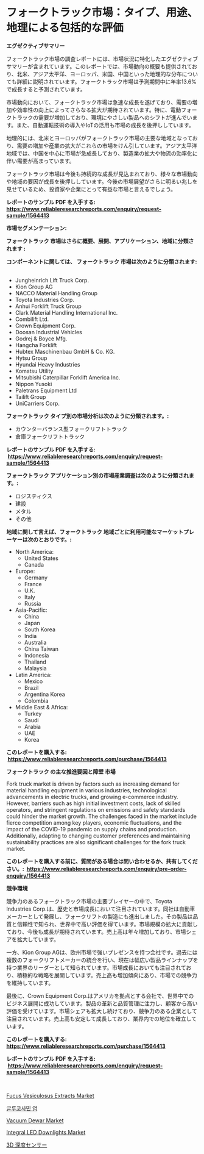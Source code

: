 <p><h1>フォークトラック市場：タイプ、用途、地理による包括的な評価</h1></p><p><strong>エグゼクティブサマリー</strong></p>
<p><p>フォークトラック市場の調査レポートには、市場状況に特化したエグゼクティブサマリーが含まれています。このレポートでは、市場動向の概要も提供されており、北米、アジア太平洋、ヨーロッパ、米国、中国といった地理的な分布についても詳細に説明されています。フォークトラック市場は予測期間中に年率13.6%で成長すると予測されています。</p><p>市場動向において、フォークトラック市場は急速な成長を遂げており、需要の増加や効率性の向上によってさらなる拡大が期待されています。特に、電動フォークトラックの需要が増加しており、環境にやさしい製品へのシフトが進んでいます。また、自動運転技術の導入やIoTの活用も市場の成長を後押ししています。</p><p>地理的には、北米とヨーロッパがフォークトラック市場の主要な地域となっており、需要の増加や産業の拡大がこれらの市場をけん引しています。アジア太平洋地域では、中国を中心に市場が急成長しており、製造業の拡大や物流の効率化に伴い需要が高まっています。</p><p>フォークトラック市場は今後も持続的な成長が見込まれており、様々な市場動向や地域の要因が成長を後押ししています。今後の市場展望がさらに明るい兆しを見せているため、投資家や企業にとって有益な市場と言えるでしょう。</p></p>
<p><strong>レポートのサンプル PDF を入手する: <a href="https://www.reliableresearchreports.com/enquiry/request-sample/1564413">https://www.reliableresearchreports.com/enquiry/request-sample/1564413</a></strong></p>
<p><strong>市場セグメンテーション:</strong></p>
<p><strong> フォークトラック 市場はさらに概要、展開、アプリケーション、地域に分類されます :</strong></p>
<p><strong>コンポーネントに関しては、 フォークトラック 市場は次のように分類されます: &nbsp;</strong></p>
<p><ul><li>Jungheinrich Lift Truck Corp.</li><li>Kion Group AG</li><li>NACCO Material Handling Group</li><li>Toyota Industries Corp.</li><li>Anhui Forklift Truck Group</li><li>Clark Material Handling International Inc.</li><li>Combilift Ltd.</li><li>Crown Equipment Corp.</li><li>Doosan Industrial Vehicles</li><li>Godrej & Boyce Mfg.</li><li>Hangcha Forklift</li><li>Hubtex Maschinenbau GmbH & Co. KG.</li><li>Hytsu Group</li><li>Hyundai Heavy Industries</li><li>Komatsu Utility</li><li>Mitsubishi Caterpillar Forklift America Inc.</li><li>Nippon Yusoki</li><li>Paletrans Equipment Ltd</li><li>Tailift Group</li><li>UniCarriers Corp.</li></ul></p>
<p><strong> フォークトラック タイプ別の市場分析は次のように分類されます。:</strong></p>
<p><ul><li>カウンターバランス型フォークリフトトラック</li><li>倉庫フォークリフトトラック</li></ul></p>
<p><strong>レポートのサンプル PDF を入手する: &nbsp;<a href="https://www.reliableresearchreports.com/enquiry/request-sample/1564413">https://www.reliableresearchreports.com/enquiry/request-sample/1564413</a></strong></p>
<p><strong> フォークトラック アプリケーション別の市場産業調査は次のように分類されます。:</strong></p>
<p><ul><li>ロジスティクス</li><li>建設</li><li>メタル</li><li>その他</li></ul></p>
<p><strong>地域に関して言えば、フォークトラック 地域ごとに利用可能なマーケットプレーヤーは次のとおりです。:</strong></p>
<p><ul>
    <li>
        North America:
        <ul>
            <li>United States</li>
            <li>Canada</li>
        </ul>
    </li>
    <li>
        Europe:
        <ul>
            <li>Germany</li>
            <li>France</li>
            <li>U.K.</li>
            <li>Italy</li>
            <li>Russia</li>
        </ul>
    </li>
    <li>
        Asia-Pacific:
        <ul>
            <li>China</li>
            <li>Japan</li>
            <li>South Korea</li>
            <li>India</li>
            <li>Australia</li>
            <li>China Taiwan</li>
            <li>Indonesia</li>
            <li>Thailand</li>
            <li>Malaysia</li>
        </ul>
    </li>
    <li>
        Latin America:
        <ul>
            <li>Mexico</li>
            <li>Brazil</li>
            <li>Argentina Korea</li>
            <li>Colombia</li>
        </ul>
    </li>
    <li>
        Middle East & Africa:
        <ul>
            <li>Turkey</li>
            <li>Saudi</li>
            <li>Arabia</li>
            <li>UAE</li>
            <li>Korea</li>
        </ul>
    </li>
    </ul></p>
<p><strong>このレポートを購入する: &nbsp;<a href="https://www.reliableresearchreports.com/purchase/1564413">https://www.reliableresearchreports.com/purchase/1564413</a></strong></p>
<p><strong>フォークトラック の主な推進要因と障壁 市場</strong></p>
<p><p>Fork truck market is driven by factors such as increasing demand for material handling equipment in various industries, technological advancements in electric trucks, and growing e-commerce industry. However, barriers such as high initial investment costs, lack of skilled operators, and stringent regulations on emissions and safety standards could hinder the market growth. The challenges faced in the market include fierce competition among key players, economic fluctuations, and the impact of the COVID-19 pandemic on supply chains and production. Additionally, adapting to changing customer preferences and maintaining sustainability practices are also significant challenges for the fork truck market.</p></p>
<p><strong>このレポートを購入する前に、質問がある場合は問い合わせるか、共有してください。:&nbsp; <a href="https://www.reliableresearchreports.com/enquiry/pre-order-enquiry/1564413">https://www.reliableresearchreports.com/enquiry/pre-order-enquiry/1564413</a></strong></p>
<p><strong>競争環境</strong></p>
<p><p>競争力のあるフォークトラック市場の主要プレイヤーの中で、Toyota Industries Corp.は、歴史と市場成長において注目されています。同社は自動車メーカーとして発展し、フォークリフトの製造にも進出しました。その製品は品質と信頼性で知られ、世界中で高い評価を得ています。市場規模の拡大に貢献しており、今後も成長が期待されています。売上高は年々増加しており、市場シェアを拡大しています。</p><p>一方、Kion Group AGは、欧州市場で強いプレゼンスを持つ会社です。過去には複数のフォークリフトメーカーの統合を行い、現在は幅広い製品ラインナップを持つ業界のリーダーとして知られています。市場成長においても注目されており、積極的な戦略を展開しています。売上高も増加傾向にあり、市場での競争力を維持しています。</p><p>最後に、Crown Equipment Corp.はアメリカを拠点とする会社で、世界中でのビジネス展開に成功しています。製品の革新と品質管理に注力し、顧客から高い評価を受けています。市場シェアも拡大し続けており、競争力のある企業として注目されています。売上高も安定して成長しており、業界内での地位を確立しています。</p></p>
<p><strong>このレポートを購入する: &nbsp; <a href="https://www.reliableresearchreports.com/purchase/1564413">https://www.reliableresearchreports.com/purchase/1564413</a></strong></p>
<p><strong>レポートのサンプル PDF を入手する: &nbsp;<a href="https://www.reliableresearchreports.com/enquiry/request-sample/1564413">https://www.reliableresearchreports.com/enquiry/request-sample/1564413</a></strong><strong></strong></p>
<p>&nbsp;</p>
<p><p><a href="https://issuu.com/reportprime-2/docs/fucus-vesiculosus-extracts-market-size-2030.pptx">Fucus Vesiculosus Extracts Market</a></p><p><a href="https://medium.com/@ethanmorar2011/%EA%B8%80%EB%A3%A8%EC%BD%94%EC%82%AC%EB%AF%BC-%EC%97%BC%EC%9D%98-%EC%8B%9C%EC%9E%A5-%EA%B7%9C%EB%AA%A8%EC%99%80-%EC%8B%9C%EC%9E%A5-%EB%8F%99%ED%96%A5-%EC%99%84%EC%A0%84%ED%95%9C-%EC%82%B0%EC%97%85-%EA%B0%9C%EC%9A%94-2024-2031-c5f4bfa9b2f6">글루코사민 염</a></p><p><a href="https://github.com/mharielmesa/Market-Research-Report-List-2/blob/main/vacuum-dewar-market.md">Vacuum Dewar Market</a></p><p><a href="https://github.com/dringals/Market-Research-Report-List-3/blob/main/integral-led-downlights-market.md">Integral LED Downlights Market</a></p><p><a href="https://github.com/sghwr779811674/Market-Research-Report-List-1/blob/main/66208856431.md">3D 深度センサー</a></p></p>